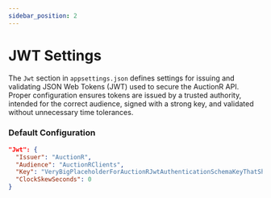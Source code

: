 ```yaml
---
sidebar_position: 2
---
```


# JWT Settings

The `Jwt` section in `appsettings.json` defines settings for issuing and validating JSON Web Tokens (JWT) used to secure the AuctionR API. Proper configuration ensures tokens are issued by a trusted authority, intended for the correct audience, signed with a strong key, and validated without unnecessary time tolerances.

### Default Configuration

```json
"Jwt": {
  "Issuer": "AuctionR",
  "Audience": "AuctionRClients",
  "Key": "VeryBigPlaceholderForAuctionRJwtAuthenticationSchemaKeyThatShouldBeConfiguredByUser!",
  "ClockSkewSeconds": 0
}
```